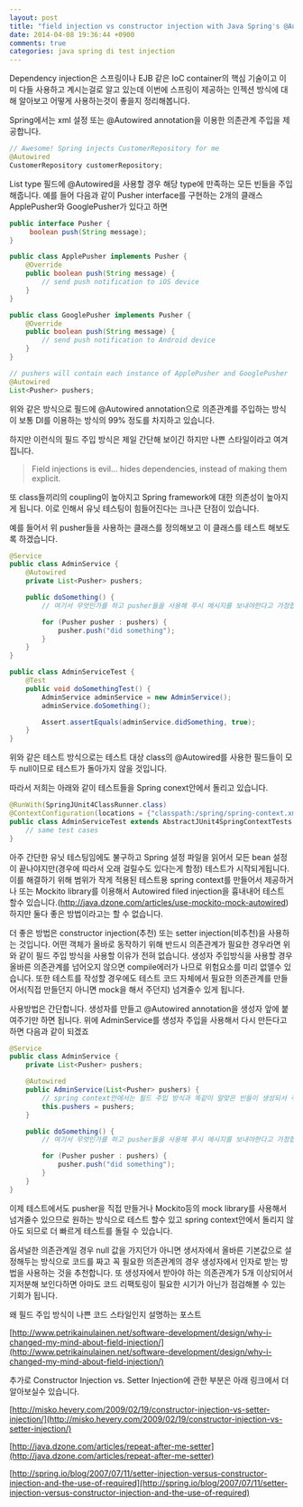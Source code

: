 ```yaml
---
layout: post
title: "field injection vs constructor injection with Java Spring's @Autowired"
date: 2014-04-08 19:36:44 +0900
comments: true
categories: java spring di test injection
---
```

Dependency injection은 스프링이나 EJB 같은 IoC container의 핵심 기술이고 이미 다들 사용하고 계시는걸로 알고 있는데 이번에 스프링이 제공하는 인젝션 방식에 대해 알아보고 어떻게 사용하는것이 좋을지 정리해봅니다.

<!-- more -->

Spring에서는 xml 설정 또는 @Autowired annotation을 이용한 의존관계 주입을 제공합니다.

```java
// Awesome! Spring injects CustomerRepository for me
@Autowired
CustomerRepository customerRepository;
```

List type 필드에 @Autowired을 사용할 경우 해당 type에 만족하는 모든 빈들을 주입해줍니다. 예를 들어 다음과 같이 Pusher interface를 구현하는 2개의 클래스 ApplePusher와 GooglePusher가 있다고 하면

```java
public interface Pusher {
     boolean push(String message);
}
```
```java
public class ApplePusher implements Pusher {
    @Override
    public boolean push(String message) {
        // send push notification to iOS device
    }
}

public class GooglePusher implements Pusher {
    @Override
    public boolean push(String message) {
        // send push notification to Android device
    }
}
```

```java
// pushers will contain each instance of ApplePusher and GooglePusher
@Autowired
List<Pusher> pushers;
```
위와 같은 방식으로 필드에 @Autowired annotation으로 의존관계를 주입하는 방식이 보통 DI를 이용하는 방식의 99% 정도를 차지하고 있습니다.

하지만 이런식의 필드 주입 방식은 제일 간단해 보이긴 하지만 나쁜 스타일이라고 여겨집니다.

> Field injections is evil… hides dependencies, instead of making them explicit.

또 class들끼리의 coupling이 높아지고 Spring framework에 대한 의존성이 높아지게 됩니다. 이로 인해서 유닛 테스팅이 힘들어진다는 크나큰 단점이 있습니다.

예를 들어서 위 pusher들을 사용하는 클래스를 정의해보고 이 클래스를 테스트 해보도록 하겠습니다.
```java
@Service
public class AdminService {
    @Autowired
    private List<Pusher> pushers;

    public doSomething() {
        // 여기서 무엇인가를 하고 pusher들을 사용해 푸시 메시지를 보내야한다고 가정합니다.

        for (Pusher pusher : pushers) {
            pusher.push("did something");
        }
    }
}
```
```java
public class AdminServiceTest {
    @Test
    public void doSomethingTest() {
        AdminService adminService = new AdminService();
        adminService.doSomething();

        Assert.assertEquals(adminService.didSomething, true);
    }
}
```
위와 같은 테스트 방식으로는 테스트 대상 class의 @Autowired를 사용한 필드들이 모두 null이므로 테스트가 돌아가지 않을 것입니다.

따라서 저희는 아래와 같이 테스트들을 Spring conext안에서 돌리고 있습니다.
```java
@RunWith(SpringJUnit4ClassRunner.class)
@ContextConfiguration(locations = {"classpath:/spring/spring-context.xml"})
public class AdminServiceTest extends AbstractJUnit4SpringContextTests {
	// same test cases
}
```
아주 간단한 유닛 테스팅임에도 불구하고 Spring 설정 파일을 읽어서 모든 bean 설정이 끝나야지만(경우에 따라서 오래 걸릴수도 있다는게 함정) 테스트가 시작되게됩니다. 이를 해결하기 위해 범위가 작게 적용된 테스트용 spring context를 만들어서 제공하거나 또는 Mockito library를 이용해서 Autowired filed injection을 흉내내어 테스트 할수 있습니다.(http://java.dzone.com/articles/use-mockito-mock-autowired) 하지만 둘다 좋은 방법이라고는 할 수 없습니다.

더 좋은 방법은 constructor injection(추천) 또는 setter injection(비추천)을 사용하는 것입니다. 어떤 객체가 올바로 동작하기 위해 반드시 의존관계가 필요한 경우라면 위와 같이 필드 주입 방식을 사용할 이유가 전혀 없습니다. 생성자 주입방식을 사용할 경우 올바른 의존관계를 넘어오지 않으면 compile에러가 나므로 위험요소를 미리 없앨수 있습니다. 또한 테스트를 작성할 경우에도 테스트 코드 자체에서 필요한 의존관계를 만들어서(직접 만들던지 아니면 mock을 해서 주던지) 넘겨줄수 있게 됩니다.

사용방법은 간단합니다. 생성자를 만들고 @Autowired annotation을 생성자 앞에 붙여주기만 하면 됩니다. 위에 AdminService를 생성자 주입을 사용해서 다시 만든다고 하면 다음과 같이 되겠죠

```java
@Service
public class AdminService {
    private List<Pusher> pushers;

    @Autowired
    public AdminService(List<Pusher> pushers) {
        // spring context안에서는 필드 주입 방식과 똑같이 알맞은 빈들이 생성되서 주입될 것입니다.
        this.pushers = pushers;
    }

    public doSomething() {
        // 여기서 무엇인가를 하고 pusher들을 사용해 푸시 메시지를 보내야한다고 가정합니다.

        for (Pusher pusher : pushers) {
            pusher.push("did something");
        }
    }
}
```
이제 테스트에서도 pusher을 직접 만들거나 Mockito등의 mock library를 사용해서 넘겨줄수 있으므로 원하는 방식으로 테스트 할수 있고 spring context안에서 돌리지 않아도 되므로 더 빠르게 테스트를 돌릴 수 있습니다.

옵셔널한 의존관계일 경우 null 값을 가지던가 아니면 생서자에서 올바른 기본값으로 설정해두는 방식으로 코드를 짜고 꼭 필요한 의존관계의 경우 생성자에서 인자로 받는 방법을 사용하는 것을 추천합니다. 또 생성자에서 받아야 하는 의존관계가 5개 이상되어서 지저분해 보인다하면 아마도 코드 리팩토링이 필요한 시기가 아닌가 점검해볼 수 있는 기회가 됩니다.

왜 필드 주입 방식이 나쁜 코드 스타일인지 설명하는 포스트

[http://www.petrikainulainen.net/software-development/design/why-i-changed-my-mind-about-field-injection/](http://www.petrikainulainen.net/software-development/design/why-i-changed-my-mind-about-field-injection/)

추가로 Constructor Injection vs. Setter Injection에 관한 부분은 아래 링크에서 더 알아보실수 있습니다.

[http://misko.hevery.com/2009/02/19/constructor-injection-vs-setter-injection/](http://misko.hevery.com/2009/02/19/constructor-injection-vs-setter-injection/)

[http://java.dzone.com/articles/repeat-after-me-setter](http://java.dzone.com/articles/repeat-after-me-setter)

[http://spring.io/blog/2007/07/11/setter-injection-versus-constructor-injection-and-the-use-of-required](http://spring.io/blog/2007/07/11/setter-injection-versus-constructor-injection-and-the-use-of-required)
